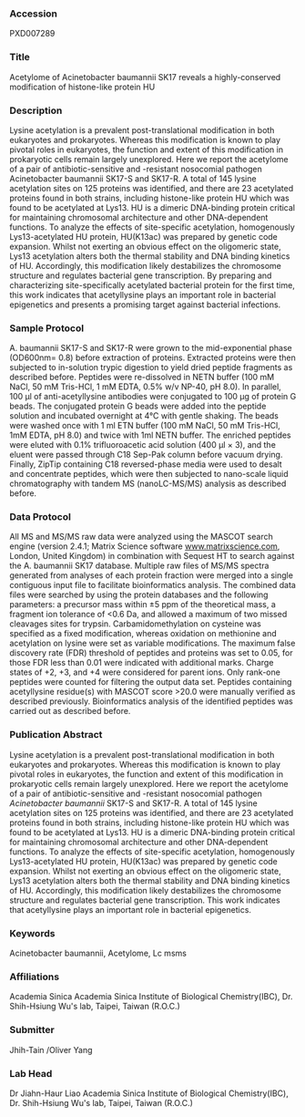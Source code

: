 ### Accession
PXD007289

### Title
Acetylome of Acinetobacter baumannii SK17 reveals a highly-conserved modification of histone-like protein HU

### Description
Lysine acetylation is a prevalent post-translational modification in both eukaryotes and prokaryotes. Whereas this modification is known to play pivotal roles in eukaryotes, the function and extent of this modification in prokaryotic cells remain largely unexplored. Here we report the acetylome of a pair of antibiotic-sensitive and -resistant nosocomial pathogen Acinetobacter baumannii SK17-S and SK17-R. A total of 145 lysine acetylation sites on 125 proteins was identified, and there are 23 acetylated proteins found in both strains, including histone-like protein HU which was found to be acetylated at Lys13. HU is a dimeric DNA-binding protein critical for maintaining chromosomal architecture and other DNA-dependent functions. To analyze the effects of site-specific acetylation, homogenously Lys13-acetylated HU protein, HU(K13ac) was prepared by genetic code expansion. Whilst not exerting an obvious effect on the oligomeric state, Lys13 acetylation alters both the thermal stability and DNA binding kinetics of HU. Accordingly, this modification likely destabilizes the chromosome structure and regulates bacterial gene transcription. By preparing and characterizing site-specifically acetylated bacterial protein for the first time, this work indicates that acetyllysine plays an important role in bacterial epigenetics and presents a promising target against bacterial infections.

### Sample Protocol
A. baumannii SK17-S and SK17-R were grown to the mid-exponential phase (OD600nm= 0.8) before extraction of proteins. Extracted proteins were then subjected to in-solution trypic digestion to yield dried peptide fragments as described before. Peptides were re-dissolved in NETN buffer (100 mM NaCl, 50 mM Tris-HCl, 1 mM EDTA, 0.5% w/v NP-40, pH 8.0). In parallel, 100 μl of anti-acetyllysine antibodies were conjugated to 100 μg of protein G beads. The conjugated protein G beads were added into the peptide solution and incubated overnight at 4°C with gentle shaking. The beads were washed once with 1 ml ETN buffer (100 mM NaCl, 50 mM Tris-HCl, 1mM EDTA, pH 8.0) and twice with 1ml NETN buffer. The enriched peptides were eluted with 0.1% trifluoroacetic acid solution (400 μl × 3), and the eluent were passed through C18 Sep-Pak column before vacuum drying. Finally, ZipTip containing C18 reversed-phase media were used to desalt and concentrate peptides, which were then subjected to nano-scale liquid chromatography with tandem MS (nanoLC-MS/MS) analysis as described before.

### Data Protocol
All MS and MS/MS raw data were analyzed using the MASCOT search engine (version 2.4.1; Matrix Science software www.matrixscience.com, London, United Kingdom) in combination with Sequest HT to search against the A. baumannii SK17 database. Multiple raw files of MS/MS spectra generated from analyses of each protein fraction were merged into a single contiguous input file to facilitate bioinformatics analysis. The combined data files were searched by using the protein databases and the following parameters: a precursor mass within ±5 ppm of the theoretical mass, a fragment ion tolerance of <0.6 Da, and allowed a maximum of two missed cleavages sites for trypsin. Carbamidomethylation on cysteine was specified as a fixed modification, whereas oxidation on methionine and acetylation on lysine were set as variable modifications. The maximum false discovery rate (FDR) threshold of peptides and proteins was set to 0.05, for those FDR less than 0.01 were indicated with additional marks. Charge states of +2, +3, and +4 were considered for parent ions. Only rank-one peptides were counted for filtering the output data set. Peptides containing acetyllysine residue(s) with MASCOT score >20.0 were manually verified as described previously. Bioinformatics analysis of the identified peptides was carried out as described before.

### Publication Abstract
Lysine acetylation is a prevalent post-translational modification in both eukaryotes and prokaryotes. Whereas this modification is known to play pivotal roles in eukaryotes, the function and extent of this modification in prokaryotic cells remain largely unexplored. Here we report the acetylome of a pair of antibiotic-sensitive and -resistant nosocomial pathogen <i>Acinetobacter baumannii</i> SK17-S and SK17-R. A total of 145 lysine acetylation sites on 125 proteins was identified, and there are 23 acetylated proteins found in both strains, including histone-like protein HU which was found to be acetylated at Lys13. HU is a dimeric DNA-binding protein critical for maintaining chromosomal architecture and other DNA-dependent functions. To analyze the effects of site-specific acetylation, homogenously Lys13-acetylated HU protein, HU(K13ac) was prepared by genetic code expansion. Whilst not exerting an obvious effect on the oligomeric state, Lys13 acetylation alters both the thermal stability and DNA binding kinetics of HU. Accordingly, this modification likely destabilizes the chromosome structure and regulates bacterial gene transcription. This work indicates that acetyllysine plays an important role in bacterial epigenetics.

### Keywords
Acinetobacter baumannii, Acetylome, Lc msms

### Affiliations
Academia Sinica 
Academia Sinica Institute of Biological Chemistry(IBC), Dr. Shih-Hsiung Wu's lab, Taipei, Taiwan (R.O.C.)

### Submitter
Jhih-Tain /Oliver Yang

### Lab Head
Dr Jiahn-Haur Liao
Academia Sinica Institute of Biological Chemistry(IBC), Dr. Shih-Hsiung Wu's lab, Taipei, Taiwan (R.O.C.)



